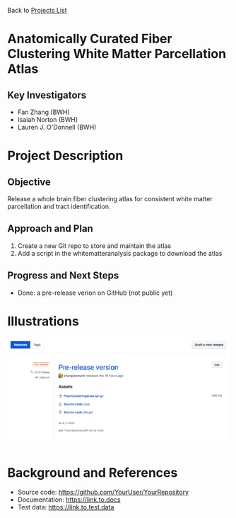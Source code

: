 Back to [Projects List](../../README.md#ProjectsList)

# Anatomically Curated Fiber Clustering White Matter Parcellation Atlas

## Key Investigators

- Fan Zhang (BWH)
- Isaiah Norton (BWH)
- Lauren J. O'Donnell (BWH)

# Project Description

## Objective

Release a whole brain fiber clustering atlas for consistent white matter parcellation and tract identification.

## Approach and Plan

1. Create a new Git repo to store and maintain the atlas
2. Add a script in the whitematteranalysis package to download the atlas

## Progress and Next Steps

- Done: a pre-release verion on GitHub (not public yet)

<!--Describe progress and next steps in a few bullet points as you are making progress.-->

# Illustrations

<!--Add pictures and links to videos that demonstrate what has been accomplished.-->

![Screenshot](screenshot.png)

# Background and References

<!--Use this space for information that may help people better understand your project, like links to papers, source code, or data.-->

- Source code: https://github.com/YourUser/YourRepository
- Documentation: https://link.to.docs
- Test data: https://link.to.test.data
